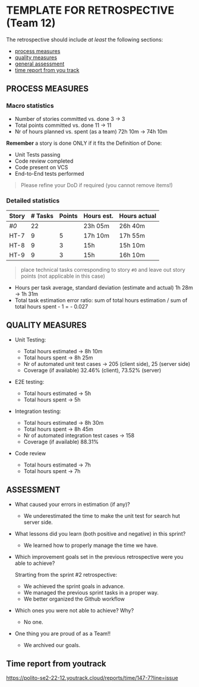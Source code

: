 # TEMPLATE FOR RETROSPECTIVE (Team 12)

The retrospective should include _at least_ the following
sections:

- [process measures](#process-measures)
- [quality measures](#quality-measures)
- [general assessment](#assessment)
- [time report from you track](#time-report-from-youtrack)

## PROCESS MEASURES

### Macro statistics

- Number of stories committed vs. done 3 &rarr; 3
- Total points committed vs. done 11 &rarr; 11
- Nr of hours planned vs. spent (as a team) 72h 10m &rarr; 74h 10m

**Remember** a story is done ONLY if it fits the Definition of Done:

- Unit Tests passing
- Code review completed
- Code present on VCS
- End-to-End tests performed

> Please refine your DoD if required (you cannot remove items!)

### Detailed statistics

| Story | # Tasks | Points | Hours est. | Hours actual |
| ----- | ------- | ------ | ---------- | ------------ |
| _#0_  | 22      |        | 23h 05m    | 26h 40m      |
| HT-7  | 9       | 5      | 17h 10m    | 17h 55m      |
| HT-8  | 9       | 3      | 15h        | 15h 10m      |
| HT-9  | 9       | 3      | 15h        | 16h 10m      |

> place technical tasks corresponding to story `#0` and leave out story points (not applicable in this case)

- Hours per task average, standard deviation (estimate and actual) 1h 28m &rarr; 1h 31m
- Total task estimation error ratio: sum of total hours estimation / sum of total hours spent - 1 = - 0.027

## QUALITY MEASURES

- Unit Testing:
  - Total hours estimated &rarr; 8h 10m
  - Total hours spent &rarr; 8h 25m
  - Nr of automated unit test cases &rarr; 205 (client side), 25 (server side)
  - Coverage (if available) 32.46% (client), 73.52% (server)
- E2E testing:
  - Total hours estimated &rarr; 5h
  - Total hours spent &rarr; 5h
- Integration testing:
  - Total hours estimated &rarr; 8h 30m
  - Total hours spent &rarr; 8h 45m
  - Nr of automated integration test cases &rarr; 158
  - Coverage (if available) 88.31%

- Code review
  - Total hours estimated &rarr; 7h
  - Total hours spent &rarr; 7h

## ASSESSMENT

- What caused your errors in estimation (if any)?

  - We underestimated the time to make the unit test for search hut server side.

- What lessons did you learn (both positive and negative) in this sprint?

  - We learned how to properly manage the time we have.

- Which improvement goals set in the previous retrospective were you able to achieve?

  Strarting from the sprint #2 retrospective:

  - We achieved the sprint goals in advance.
  - We managed the previous sprint tasks in a proper way.
  - We better organized the Github workflow

- Which ones you were not able to achieve? Why?

  - No one.

- One thing you are proud of as a Team!!

  - We archived our goals.

## Time report from youtrack

<https://polito-se2-22-12.youtrack.cloud/reports/time/147-7?line=issue>
